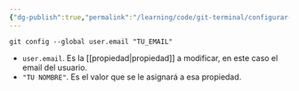 ```yaml
---
{"dg-publish":true,"permalink":"/learning/code/git-terminal/configurar-el-email-en-git/","created":"2024-03-27T16:18","updated":"2024-03-27T16:18"}
---
```


```shell
git config --global user.email "TU_EMAIL"
```
- `user.email`. Es la [[propiedad\|propiedad]] a modificar, en este caso el email del usuario.
- `"TU NOMBRE"`. Es el valor que se le asignará a esa propiedad.